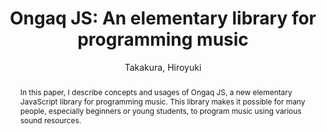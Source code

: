 ---
title: "Ongaq JS: An elementary library for programming music"
abstract: "In this paper, I describe concepts and usages of Ongaq JS, a new elementary JavaScript library for programming music. This library makes it possible for many people, especially  beginners  or young students, to program music using various sound resources."
address: "Trondheim"
booktitle: "Proceedings of the International Web Audio Conference 2019"
editor: "Xambó, Anna and Martín, Sara R. and Roma, Gerard"
month: "December"
publisher: "NTNU"
series: "WAC'19"
pages: ""
ID: "18"
author: "Takakura, Hiroyuki"
webAuthor: "Hiroyuki Takakura"
track: "Poster"
year: "2019"
tags: year2019
media: ""
pdflink: "/_data/papers/pdf/2019/2019_18.pdf"
ISSN: "2663-5844"
---